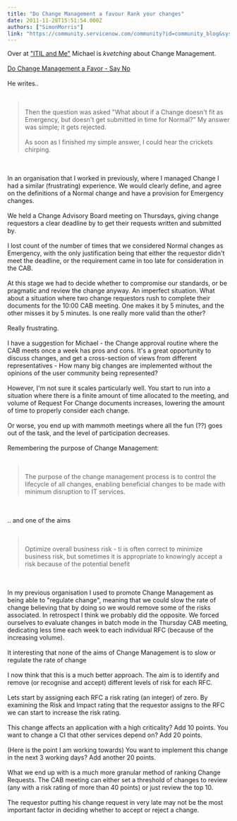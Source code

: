 ```yaml
---
title: "Do Change Management a favour Rank your changes"
date: 2011-11-28T15:51:54.000Z
authors: ["SimonMorris"]
link: "https://community.servicenow.com/community?id=community_blog&sys_id=e1fde22ddbd0dbc01dcaf3231f9619c8"
---
```

<p>Over at <a title="w.itilandme.com/" href="http://www.itilandme.com/">"ITIL and Me"</a> Michael is <i>kvetching</i> about Change Management.<br /><br /><a title="w.itilandme.com/?p=495" href="http://www.itilandme.com/?p=495">Do Change Management a Favor - Say No</a><br /><br />He writes..<br /><br /><blockquote><br />Then the question was asked "What about if a Change doesn't fit as Emergency, but doesn't get submitted in time for Normal?" My answer was simple; it gets rejected.<br /><br />As soon as I finished my simple answer, I could hear the crickets chirping.<br /></blockquote><br /><br />In an organisation that I worked in previously, where I managed Change I had a similar (frustrating) experience. We would clearly define, and agree on the definitions of a Normal change and have a provision for Emergency changes.<br /><br />We held a Change Advisory Board meeting on Thursdays, giving change requestors a clear deadline by to get their requests written and submitted by.<br /><br />I lost count of the number of times that we considered Normal changes as Emergency, with the only justification being that either the requestor didn't meet the deadline, or the requirement came in too late for consideration in the CAB.<br /><br />At this stage we had to decide whether to compromise our standards, or be pragmatic and review the change anyway. An imperfect situation. What about a situation where two change requestors rush to complete their documents for the 10:00 CAB meeting. One makes it by 5 minutes, and the other misses it by 5 minutes. Is one really more valid than the other?<br /><br />Really frustrating.<br /><br />I have a suggestion for Michael - the Change approval routine where the CAB meets once a week has pros and cons. It's a great opportunity to discuss changes, and get a cross-section of views from different representatives - How many big changes are implemented without the opinions of the user community being represented?<br /><br />However, I'm not sure it scales particularly well. You start to run into a situation where there is a finite amount of time allocated to the meeting, and volume of Request For Change documents increases, lowering the amount of time to properly consider each change.<br /><br />Or worse, you end up with mammoth meetings where all the fun (??) goes out of the task, and the level of participation decreases.<br /><br />Remembering the purpose of Change Management:<br /><br /><blockquote><br />The purpose of the change management process is to control the lifecycle of all changes, enabling beneficial changes to be made with minimum disruption to IT services.<br /></blockquote><br /><br />.. and one of the aims<br /><br /><blockquote><br />Optimize overall business risk - ti is often correct to minimize business risk, but sometimes it is appropriate to knowingly accept a risk because of the potential benefit<br /></blockquote><br /><br />In my previous organisation I used to promote Change Management as being able to "regulate change", meaning that we could slow the rate of change believing that by doing so we would remove some of the risks associated. In retrospect I think we probably did the opposite. We forced ourselves to evaluate changes in batch mode in the Thursday CAB meeting, dedicating less time each week to each individual RFC (because of the increasing volume). <br /><br />It interesting that none of the aims of Change Management is to slow or regulate the rate of change<br /><br />I now think that this is a much better approach. The aim is to identify and remove (or recognise and accept) different levels of risk for each RFC.<br /><br />Lets start by assigning each RFC a risk rating (an integer) of zero. By examining the Risk and Impact rating that the requestor assigns to the RFC we can start to increase the risk rating.<br /><br />This change affects an application with a high criticality? Add 10 points. You want to change a CI that other services depend on? Add 20 points.<br /><br />(Here is the point I am working towards) You want to implement this change in the next 3 working days? Add another 20 points.<br /><br />What we end up with is a much more granular method of ranking Change Requests. The CAB meeting can either set a threshold of changes to review (any with a risk rating of more than 40 points) or just review the top 10.<br /><br />The requestor putting his change request in very late may not be the most important factor in deciding whether to accept or reject a change.</p>